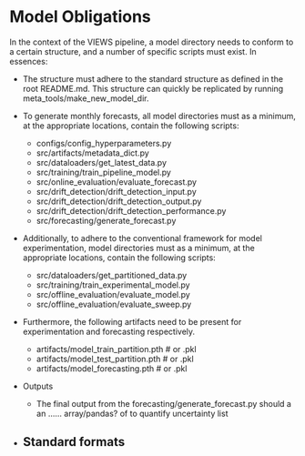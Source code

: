 # Model Obligations

In the context of the VIEWS pipeline, a model directory needs to conform to a certain structure, and a number of specific scripts must exist. In essences:

- The structure must adhere to the standard structure as defined in the root README.md. This structure can quickly be replicated by running meta_tools/make_new_model_dir.

- To generate monthly forecasts, all model directories must as a minimum, at the appropriate locations, contain the following scripts:
    - configs/config_hyperparameters.py
    - src/artifacts/metadata_dict.py
    - src/dataloaders/get_latest_data.py
    - src/training/train_pipeline_model.py
    - src/online_evaluation/evaluate_forecast.py
    - src/drift_detection/drift_detection_input.py
    - src/drift_detection/drift_detection_output.py 
    - src/drift_detection/drift_detection_performance.py 
    - src/forecasting/generate_forecast.py 

- Additionally, to adhere to the conventional framework for model experimentation, model directories must as a minimum, at the appropriate locations, contain the following scripts:
    - src/dataloaders/get_partitioned_data.py
    - src/training/train_experimental_model.py
    - src/offline_evaluation/evaluate_model.py
    - src/offline_evaluation/evaluate_sweep.py

- Furthermore, the following artifacts need to be present for experimentation and forecasting respectively.  
    - artifacts/model_train_partition.pth # or .pkl
    - artifacts/model_test_partition.pth # or .pkl
    - artifacts/model_forecasting.pth # or .pkl

- Outputs
    - The final output from the forecasting/generate_forecast.py should a an ...... array/pandas? of to quantify uncertainty list

- Standard formats
    - 